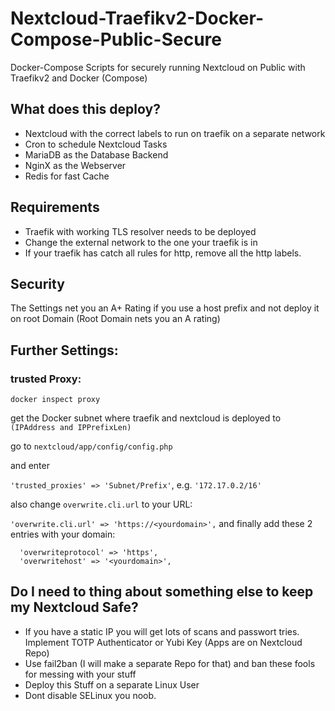 # Nextcloud-Traefikv2-Docker-Compose-Public-Secure
Docker-Compose Scripts for securely running Nextcloud on Public with Traefikv2 and Docker (Compose)


## What does this deploy?

- Nextcloud with the correct labels to run on traefik on a separate network
- Cron to schedule Nextcloud Tasks
- MariaDB as the Database Backend
- NginX as the Webserver
- Redis for fast Cache

## Requirements

- Traefik with working TLS resolver needs to be deployed
- Change the external network to the one your traefik is in
- If your traefik has catch all rules for http, remove all the http labels.


## Security

The Settings net you an A+ Rating if you use a host prefix and not deploy it on root Domain (Root Domain nets you an A rating)



## Further Settings:


### trusted Proxy: 
```
docker inspect proxy
```

get the Docker subnet where traefik and nextcloud is deployed to ```(IPAddress and IPPrefixLen)```

go to ```nextcloud/app/config/config.php ```

and enter 

```'trusted_proxies' => 'Subnet/Prefix'```, e.g. ```'172.17.0.2/16'```

also change ```overwrite.cli.url``` to your URL:

```'overwrite.cli.url' => 'https://<yourdomain>',```
and finally add these 2 entries with your domain:
```
  'overwriteprotocol' => 'https',
  'overwritehost' => '<yourdomain>',
```  

## Do I need to thing about something else to keep my Nextcloud Safe?

- If you have a static IP you will get lots of scans and passwort tries. Implement TOTP Authenticator or Yubi Key (Apps are on Nextcloud Repo)
- Use fail2ban (I will make a separate Repo for that) and ban these fools for messing with your stuff
- Deploy this Stuff on a separate Linux User 
- Dont disable SELinux you noob.


  
